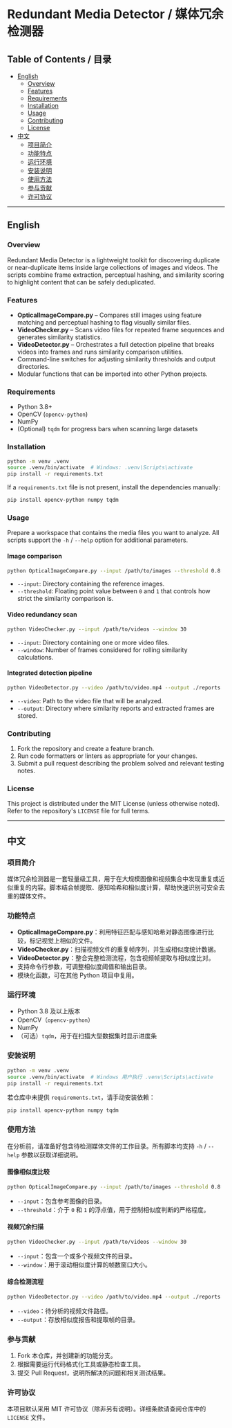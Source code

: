 # Redundant Media Detector / 媒体冗余检测器

## Table of Contents / 目录
- [English](#english)
  - [Overview](#overview)
  - [Features](#features)
  - [Requirements](#requirements)
  - [Installation](#installation)
  - [Usage](#usage)
  - [Contributing](#contributing)
  - [License](#license)
- [中文](#中文)
  - [项目简介](#项目简介)
  - [功能特点](#功能特点)
  - [运行环境](#运行环境)
  - [安装说明](#安装说明)
  - [使用方法](#使用方法)
  - [参与贡献](#参与贡献)
  - [许可协议](#许可协议)

---

## English

### Overview
Redundant Media Detector is a lightweight toolkit for discovering duplicate or near-duplicate items inside large collections of images and videos. The scripts combine frame extraction, perceptual hashing, and similarity scoring to highlight content that can be safely deduplicated.

### Features
- **OpticalImageCompare.py** – Compares still images using feature matching and perceptual hashing to flag visually similar files.
- **VideoChecker.py** – Scans video files for repeated frame sequences and generates similarity statistics.
- **VideoDetector.py** – Orchestrates a full detection pipeline that breaks videos into frames and runs similarity comparison utilities.
- Command-line switches for adjusting similarity thresholds and output directories.
- Modular functions that can be imported into other Python projects.

### Requirements
- Python 3.8+
- OpenCV (`opencv-python`)
- NumPy
- (Optional) `tqdm` for progress bars when scanning large datasets

### Installation
```bash
python -m venv .venv
source .venv/bin/activate  # Windows: .venv\Scripts\activate
pip install -r requirements.txt
```
If a `requirements.txt` file is not present, install the dependencies manually:
```bash
pip install opencv-python numpy tqdm
```

### Usage
Prepare a workspace that contains the media files you want to analyze. All scripts support the `-h` / `--help` option for additional parameters.

#### Image comparison
```bash
python OpticalImageCompare.py --input /path/to/images --threshold 0.8
```
- `--input`: Directory containing the reference images.
- `--threshold`: Floating point value between `0` and `1` that controls how strict the similarity comparison is.

#### Video redundancy scan
```bash
python VideoChecker.py --input /path/to/videos --window 30
```
- `--input`: Directory containing one or more video files.
- `--window`: Number of frames considered for rolling similarity calculations.

#### Integrated detection pipeline
```bash
python VideoDetector.py --video /path/to/video.mp4 --output ./reports
```
- `--video`: Path to the video file that will be analyzed.
- `--output`: Directory where similarity reports and extracted frames are stored.

### Contributing
1. Fork the repository and create a feature branch.
2. Run code formatters or linters as appropriate for your changes.
3. Submit a pull request describing the problem solved and relevant testing notes.

### License
This project is distributed under the MIT License (unless otherwise noted). Refer to the repository's `LICENSE` file for full terms.

---

## 中文

### 项目简介
媒体冗余检测器是一套轻量级工具，用于在大规模图像和视频集合中发现重复或近似重复的内容。脚本结合帧提取、感知哈希和相似度计算，帮助快速识别可安全去重的媒体文件。

### 功能特点
- **OpticalImageCompare.py**：利用特征匹配与感知哈希对静态图像进行比较，标记视觉上相似的文件。
- **VideoChecker.py**：扫描视频文件的重复帧序列，并生成相似度统计数据。
- **VideoDetector.py**：整合完整检测流程，包含视频帧提取与相似度比对。
- 支持命令行参数，可调整相似度阈值和输出目录。
- 模块化函数，可在其他 Python 项目中复用。

### 运行环境
- Python 3.8 及以上版本
- OpenCV（`opencv-python`）
- NumPy
- （可选）`tqdm`，用于在扫描大型数据集时显示进度条

### 安装说明
```bash
python -m venv .venv
source .venv/bin/activate  # Windows 用户执行 .venv\Scripts\activate
pip install -r requirements.txt
```
若仓库中未提供 `requirements.txt`，请手动安装依赖：
```bash
pip install opencv-python numpy tqdm
```

### 使用方法
在分析前，请准备好包含待检测媒体文件的工作目录。所有脚本均支持 `-h` / `--help` 参数以获取详细说明。

#### 图像相似度比较
```bash
python OpticalImageCompare.py --input /path/to/images --threshold 0.8
```
- `--input`：包含参考图像的目录。
- `--threshold`：介于 `0` 和 `1` 的浮点值，用于控制相似度判断的严格程度。

#### 视频冗余扫描
```bash
python VideoChecker.py --input /path/to/videos --window 30
```
- `--input`：包含一个或多个视频文件的目录。
- `--window`：用于滚动相似度计算的帧数窗口大小。

#### 综合检测流程
```bash
python VideoDetector.py --video /path/to/video.mp4 --output ./reports
```
- `--video`：待分析的视频文件路径。
- `--output`：存放相似度报告和提取帧的目录。

### 参与贡献
1. Fork 本仓库，并创建新的功能分支。
2. 根据需要运行代码格式化工具或静态检查工具。
3. 提交 Pull Request，说明所解决的问题和相关测试结果。

### 许可协议
本项目默认采用 MIT 许可协议（除非另有说明）。详细条款请查阅仓库中的 `LICENSE` 文件。

